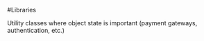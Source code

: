 #Libraries

Utility classes where object state is important (payment gateways, authentication, etc.)
